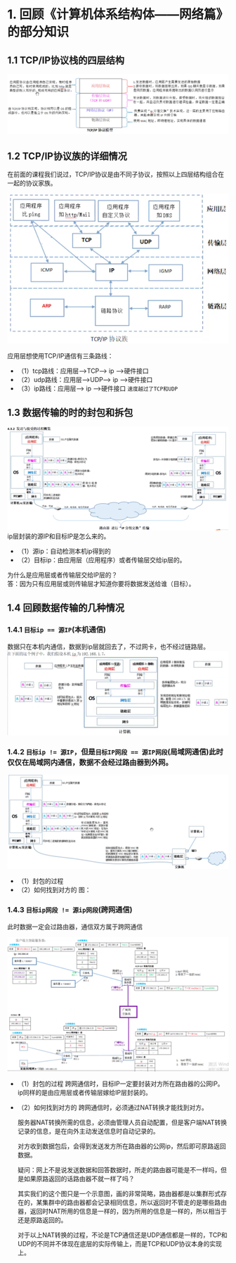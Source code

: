 # 1. 回顾《计算机体系结构体——网络篇》的部分知识

## 1.1 TCP/IP协议栈的四层结构

![TCP-IP协议栈的四层结构](TCP-IP协议栈的四层结构.png)

## 1.2 TCP/IP协议族的详细情况

在前面的课程我们说过，TCP/IP协议是由不同子协议，按照以上四层结构组合在一起的协议家族。

![TCP/IP协议族的详细情况](TCP-IP协议族的详细情况.png)

应用层想使用TCP/IP通信有三条路线：

+ （1）tcp路线：应用层——>TCP——> ip ——>硬件接口
+ （2）udp路线：应用层——>UDP——> ip ——>硬件接口
+ （3）ip路线：应用层——> ip ——>硬件接口  `速度越过了TCP和UDP`

## 1.3 数据传输的时的封包和拆包

![数据传输的时的封包和拆包](数据传输的时的封包和拆包.png)
ip层封装的源IP和目标IP是怎么来的。

+ （1）源ip：自动检测本机ip得到的
+ （2）目标ip：由应用层（应用程序）或者传输层交给ip层的。

为什么是应用层或者传输层交给IP层的？  
答：因为只有应用层或则传输层才知道你要将数据发送给谁（目标）。

## 1.4 回顾数据传输的几种情况

### 1.4.1 `目标ip == 源IP`(本机通信)

数据只在本机内通信，数据到ip层就回去了，不过网卡，也不经过链路层。
![本机通信过程](本机通信过程.png)

### 1.4.2 `目标ip != 源IP`，但是`目标IP网段 == 源IP网段`(局域网通信)此时仅仅在局域网内通信，数据不会经过路由器到外网。

![局域网通信](局域网通信.png)

+ （1）封包的过程
+ （2）如何找到对方的  图：

### 1.4.3 `目标ip网段 != 源ip网段`(跨网通信)

此时数据一定会过路由器，通信双方属于跨网通信

![跨网通信](跨网通信.png)

+ （1）封包的过程
    跨网通信时，目标IP一定要封装对方所在路由器的公网IP。ip同样的是由应用层或者传输层嫁给IP层封装的。

+ （2）如何找到对方的
    跨网通信时，必须通过NAT转换才能找到对方。

    服务器NAT转换所需的信息，必须由管理人员自动配置，但是客户端NAT转换记录的信息，是在向外主动发送信息时自动记录的。

    对方收到数据包后，会得到发送发方所在路由器的公网ip，然后即可原路返回数据。

    疑问：网上不是说发送数据和回答数据时，所走的路由器可能是不一样吗，但是如果原路返回的话路由器不就一样了吗？

    其实我们的这个图只是一个示意图，画的非常简略，路由器都是以集群形式存在的，某集群中的路由器都会记录相同信息，所以返回时不管走的是哪些路由器，返回时NAT所用的信息是一样的，因为所用的信息是一样的，所以相当于还是原路返回的。

    对于以上NAT转换的过程，不论是TCP通信还是UDP通信都是一样的，TCP和UDP的不同并不体现在底层的实际传输上，而是TCP和UDP协议本身的实现上。
